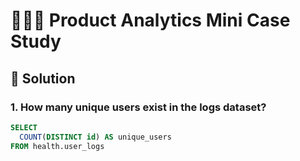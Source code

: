 # 👩🏻‍⚕️ Product Analytics Mini Case Study

## 📌 Solution

### 1. How many unique users exist in the logs dataset?

```sql
SELECT
  COUNT(DISTINCT id) AS unique_users
FROM health.user_logs
```

